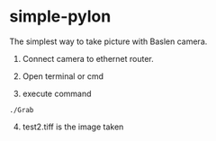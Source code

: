 # simple-pylon

The simplest way to take picture with Baslen camera.


1. Connect camera to ethernet router.

2. Open terminal or cmd

3. execute command

```
./Grab 

```

4.  test2.tiff is the image taken





